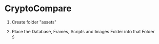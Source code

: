 # CryptoCompare

1. Create folder "assets"

2. Place the Database, Frames, Scripts and Images Folder into that Folder :)

